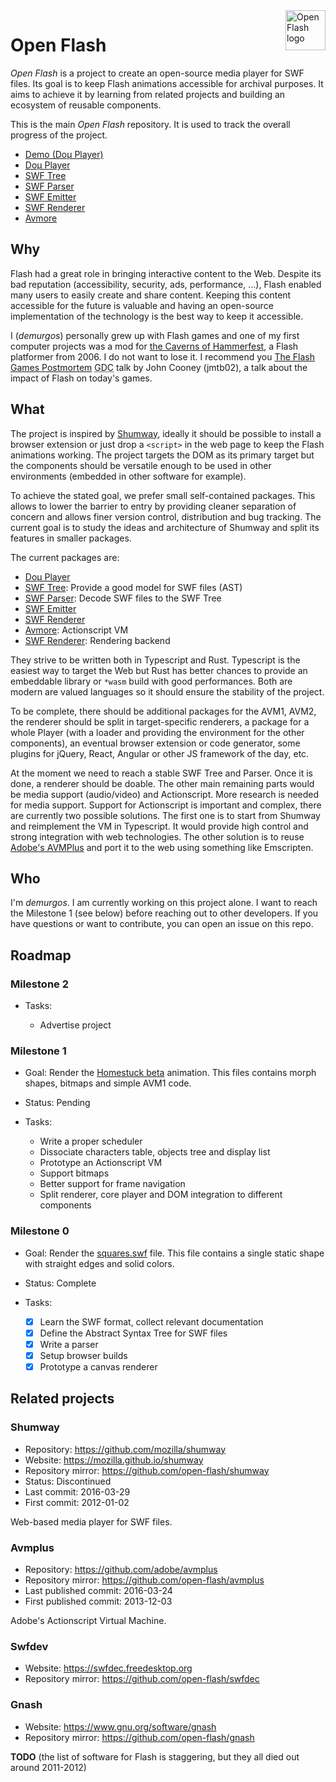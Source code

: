 <a href="https://github.com/open-flash/open-flash">
    <img src="https://raw.githubusercontent.com/open-flash/open-flash/master/logo.png"
    alt="Open Flash logo" title="Open Flash" align="right" width="64" height="64" />
</a>

# Open Flash

_Open Flash_ is a project to create an open-source media player for SWF files. Its goal is to keep
Flash animations accessible for archival purposes. It aims to achieve it by learning from related
projects and building an ecosystem of reusable components.

This is the main _Open Flash_ repository. It is used to track the overall progress of the project.

- [Demo (Doμ Player)](https://open-flash.github.io/domu-player/)
- [Doμ Player](https://github.com/open-flash/domu-player)
- [SWF Tree](https://github.com/open-flash/swf-tree)
- [SWF Parser](https://github.com/open-flash/swf-parser)
- [SWF Emitter](https://github.com/open-flash/swf-emitter)
- [SWF Renderer](https://github.com/open-flash/swf-renderer)
- [Avmore](https://github.com/open-flash/avmore)

## Why

Flash had a great role in bringing interactive content to the Web. Despite its bad reputation
(accessibility, security, ads, performance, ...), Flash enabled many users to easily create and
share content. Keeping this content accessible for the future is valuable and having an
open-source implementation of the technology is the best way to keep it accessible.

I (_demurgos_) personally grew up with Flash games and one of my first computer projects was a mod
for [the Caverns of Hammerfest](http://www.hfest.net/), a Flash platformer from 2006. I do not want
to lose it. I recommend you
[The Flash Games Postmortem](https://www.youtube.com/watch?v=65crLKNQR0E)
<abbr title="Game Developers Conference">GDC</abbr> talk by John Cooney (jmtb02), a talk about the
impact of Flash on today's games.

## What

The project is inspired by [Shumway](https://github.com/mozilla/shumway), ideally it should be
possible to install a browser extension or just drop a `<script>` in the web page to keep
the Flash animations working.
The project targets the DOM as its primary target but the components should be versatile
enough to be used in other environments (embedded in other software for example).

To achieve the stated goal, we prefer small self-contained packages. This allows to lower the
barrier to entry by providing cleaner separation of concern and allows finer version control,
distribution and bug tracking. The current goal is to study the ideas and architecture of Shumway
and split its features in smaller packages.

The current packages are:
- [Doμ Player](https://github.com/open-flash/domu-player)
- [SWF Tree](https://github.com/open-flash/swf-tree): Provide a good model for SWF files (AST)
- [SWF Parser](https://github.com/open-flash/swf-parser): Decode SWF files to the SWF Tree
- [SWF Emitter](https://github.com/open-flash/swf-emitter)
- [SWF Renderer](https://github.com/open-flash/swf-renderer)
- [Avmore](https://github.com/open-flash/avmore): Actionscript VM
- [SWF Renderer](https://github.com/open-flash/swf-renderer): Rendering backend

They strive to be written both in Typescript and Rust. Typescript is the easiest way to target
the Web but Rust has better chances to provide an embeddable library or `*wasm` build with good
performances. Both are modern are valued languages so it should ensure the stability of the
project.

To be complete, there should be additional packages for the AVM1, AVM2, the renderer should be
split in target-specific renderers, a package for a whole Player (with a loader and providing
the environment for the other components), an eventual browser extension or code generator,
some plugins for jQuery, React, Angular or other JS framework of the day, etc.

At the moment we need to reach a stable SWF Tree and Parser. Once it is done, a renderer should
be doable. The other main remaining parts would be media support (audio/video) and Actionscript.
More research is needed for media support.
Support for Actionscript is important and complex, there are currently two possible solutions. The
first one is to start from Shumway and reimplement the VM in Typescript. It would provide high
control and strong integration with web technologies. The other solution is to reuse
[Adobe's AVMPlus](https://github.com/adobe/avmplus) and port it to the web using something like
Emscripten.

## Who

I'm _demurgos_. I am currently working on this project alone. I want to reach the Milestone 1
(see below) before reaching out to other developers. If you have questions or want to contribute,
you can open an issue on this repo.

## Roadmap

### Milestone 2

- Tasks:

  - Advertise project

### Milestone 1

- Goal: Render the [Homestuck beta](http://www.mspaintadventures.com/?s=5) animation.
  This files contains morph shapes, bitmaps and simple AVM1 code.

- Status: Pending

- Tasks:
  - Write a proper scheduler
  - Dissociate characters table, objects tree and display list 
  - Prototype an Actionscript VM
  - Support bitmaps
  - Better support for frame navigation
  - Split renderer, core player and DOM integration to different components

### Milestone 0

- Goal: Render the [squares.swf](https://open-flash.github.io/domu-player/squares.swf) file. This
  file contains a single static shape with straight edges and solid colors.

- Status: Complete

- Tasks:
  - [x] Learn the SWF format, collect relevant documentation
  - [x] Define the Abstract Syntax Tree for SWF files
  - [x] Write a parser
  - [x] Setup browser builds
  - [x] Prototype a canvas renderer

## Related projects

### Shumway

- Repository: <https://github.com/mozilla/shumway>
- Website: <https://mozilla.github.io/shumway>
- Repository mirror: <https://github.com/open-flash/shumway>
- Status: Discontinued
- Last commit: 2016-03-29
- First commit: 2012-01-02

Web-based media player for SWF files.

### Avmplus

- Repository: <https://github.com/adobe/avmplus>
- Repository mirror: <https://github.com/open-flash/avmplus>
- Last published commit: 2016-03-24
- First published commit: 2013-12-03

Adobe's Actionscript Virtual Machine.

### Swfdev

- Website: <https://swfdec.freedesktop.org>
- Repository mirror: <https://github.com/open-flash/swfdec>

### Gnash

- Website: <https://www.gnu.org/software/gnash>
- Repository mirror: <https://github.com/open-flash/gnash>

**TODO** (the list of software for Flash is staggering, but they all died out around 2011-2012)
